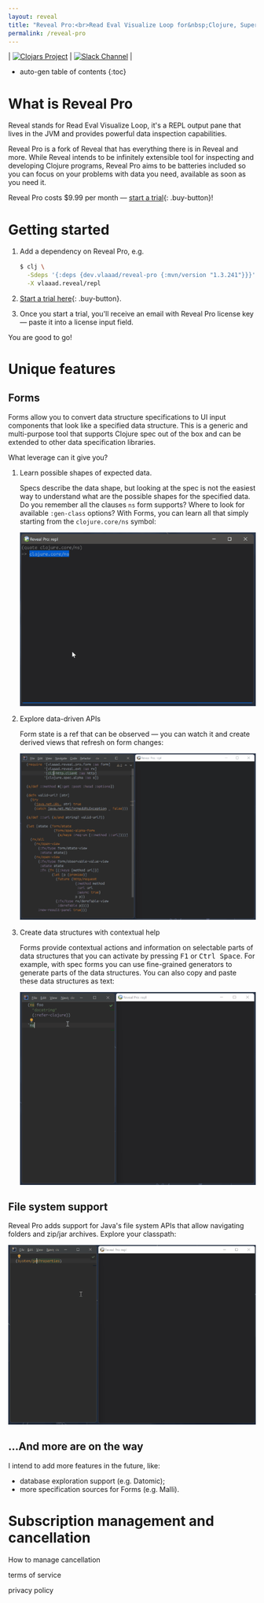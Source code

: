 ```yaml
---
layout: reveal
title: "Reveal Pro:<br>Read Eval Visualize Loop for&nbsp;Clojure, Supercharged"
permalink: /reveal-pro
---
```


| [![Clojars Project](https://img.shields.io/clojars/v/dev.vlaaad/reveal-pro.svg?logo=clojure&logoColor=white&style=for-the-badge)](https://clojars.org/dev.vlaaad/reveal-pro) | [![Slack Channel](https://img.shields.io/badge/slack-%20%23reveal-blue.svg?logo=slack&style=for-the-badge)](https://clojurians.slack.com/messages/reveal/) |

* auto-gen table of contents
{:toc}

# What is Reveal Pro

Reveal stands for Read Eval Visualize Loop, it's a REPL output pane that lives in the JVM and provides powerful data inspection capabilities.

Reveal Pro is a fork of Reveal that has everything there is in Reveal and more. While Reveal intends to be infinitely extensible tool for inspecting and developing Clojure programs, Reveal Pro aims to be batteries included so you can focus on your problems with data you need, available as soon as you need it.

Reveal Pro costs $9.99 per month — [start a trial](https://buy.stripe.com/8wM9Dz5bKand5ck3cc){: .buy-button}!

# Getting started

1. Add a dependency on Reveal Pro, e.g.

   ```sh
   $ clj \
     -Sdeps '{:deps {dev.vlaaad/reveal-pro {:mvn/version "1.3.241"}}}' \
     -X vlaaad.reveal/repl
   ```

2. [Start a trial here](https://buy.stripe.com/8wM9Dz5bKand5ck3cc){: .buy-button}.

3. Once you start a trial, you'll receive an email with Reveal Pro license key — paste it into a license input field. 

You are good to go!

# Unique features

## Forms

Forms allow you to convert data structure specifications to UI input components that look like a specified data structure. This is a generic and multi-purpose tool that supports Clojure spec out of the box and can be extended to other data specification libraries.

What leverage can it give you?

1. Learn possible shapes of expected data.

   Specs describe the data shape, but looking at the spec is not the easiest way to understand what are the possible shapes for the specified data. Do you remember all the clauses `ns` form supports? Where to look for available `:gen-class` options? With Forms, you can learn all that simply starting from the `clojure.core/ns` symbol:

   ![ns form demo](/assets/reveal-pro/ns-form.gif)

2. Explore data-driven APIs

   Form state is a ref that can be observed — you can watch it and create derived views that refresh on form changes:

   ![explore form demo](/assets/reveal-pro/explore.gif)

3. Create data structures with contextual help

   Forms provide contextual actions and information on selectable parts of data structures that you can activate by pressing <kbd>F1</kbd> or <kbd>Ctrl Space</kbd>. For example, with spec forms you can use fine-grained generators to generate parts of the data structures. You can also copy and paste these data structures as text:

   ![contextual help demo](/assets/reveal-pro/create.gif)

## File system support

Reveal Pro adds support for Java's file system APIs that allow navigating folders and zip/jar archives. Explore your classpath:

![fs demo](/assets/reveal-pro/fs.gif)

## ...And more are on the way

I intend to add more features in the future, like:
- database exploration support (e.g. Datomic);
- more specification sources for Forms (e.g. Malli).

# Subscription management and cancellation


How to manage cancellation

terms of service

privacy policy
